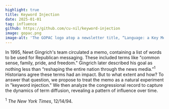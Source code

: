 ```yaml
---
highlight: true
title: Keyword Injection
date: 2025-01-01
tag: influence
github: https://github.com/cu-nil/keyword-injection
image: gopac.png
image-alt: 'The GOPAC logo atop a newsletter title, “Language: a Key Mechanism for Control”'
---
```


In 1995, Newt Gingrich's team circulated a memo, containing a list of words to be used for
Republican messaging. These included terms like "common sense, family, pride, and freedom."
Gingrich later described his goal as nothing less than “reshaping the entire nation through the
news media.”<sup>1</sup>  Historians agree these terms had an impact. But to what
extent and how? To answer that question, we propose to treat the memo as a natural experiment
in "keyword injection." We then analyze the congressional record to capture the dynamics of
term diffusion, revealing a pattern of influence over time.

<sup>1</sup> *The New York Times*, 12/14/94.
